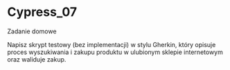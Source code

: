 # Cypress_07
Zadanie domowe

Napisz skrypt testowy (bez implementacji) w stylu Gherkin, który opisuje proces wyszukiwania i zakupu produktu w ulubionym sklepie internetowym oraz waliduje zakup.
